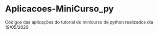 # Aplicacoes-MiniCurso_py
Códigos das aplicações do tutorial do minicurso de python realizados dia 19/05/2020
